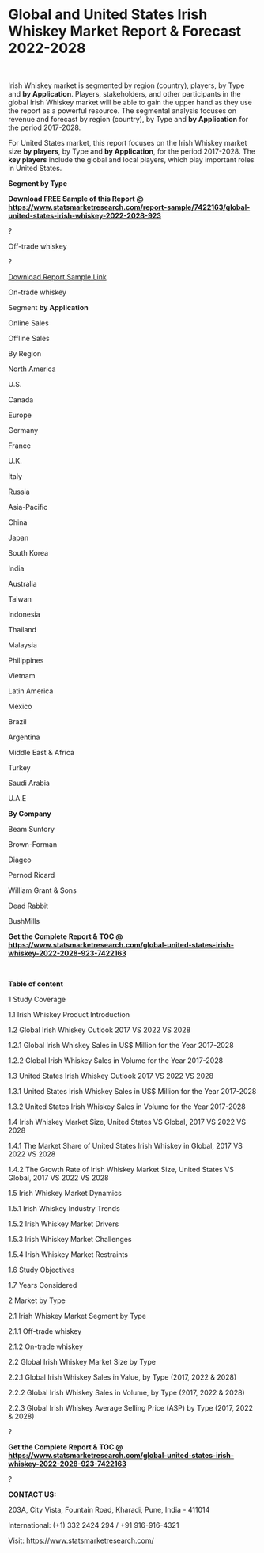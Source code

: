 <h1>Global and United States Irish Whiskey Market Report & Forecast 2022-2028</h1><br/><p>Irish Whiskey market is segmented by region (country), players, by Type and <strong>by Application</strong>. Players, stakeholders, and other participants in the global Irish Whiskey market will be able to gain the upper hand as they use the report as a powerful resource. The segmental analysis focuses on revenue and forecast by region (country), by Type and <strong>by Application</strong> for the period 2017-2028.</p>
 
 
 
 <p>For United States market, this report focuses on the Irish Whiskey market size <strong>by players</strong>, by Type and <strong>by Application</strong>, for the period 2017-2028. The <strong>key players</strong> include the global and local players, which play important roles in United States.</p>
 
 
 
 <p><strong>Segment by Type</strong></p>
 
 
 
 <div><b>Download FREE Sample of this Report @ <a href="https://www.statsmarketresearch.com/download-free-sample/7422163/global-united-states-irish-whiskey-2022-2028-923">https://www.statsmarketresearch.com/report-sample/7422163/global-united-states-irish-whiskey-2022-2028-923</a></b></div>
 
 
 
 <p>? </p>
 
 
 
 <p>Off-trade whiskey</p>
 
 
 
 <p>? </p>
 
 
 
 <p><a href="https://www.statsmarketresearch.com/download-free-sample/7422163/global-united-states-irish-whiskey-2022-2028-923">Download Report Sample Link</a></p>
 
 
 
 <p>On-trade whiskey</p>
 
 
 
 <p>Segment <strong>by Application</strong></p>
 
 
 
 <p>Online Sales</p>
 
 
 
 <p>Offline Sales</p>
 
 
 
 <p>By Region</p>
 
 
 
 <p>North America</p>
 
 
 
 <p>U.S.</p>
 
 
 
 <p>Canada</p>
 
 
 
 <p>Europe</p>
 
 
 
 <p>Germany</p>
 
 
 
 <p>France</p>
 
 
 
 <p>U.K.</p>
 
 
 
 <p>Italy</p>
 
 
 
 <p>Russia</p>
 
 
 
 <p>Asia-Pacific</p>
 
 
 
 <p>China</p>
 
 
 
 <p>Japan</p>
 
 
 
 <p>South Korea</p>
 
 
 
 <p>India</p>
 
 
 
 <p>Australia</p>
 
 
 
 <p>Taiwan</p>
 
 
 
 <p>Indonesia</p>
 
 
 
 <p>Thailand</p>
 
 
 
 <p>Malaysia</p>
 
 
 
 <p>Philippines</p>
 
 
 
 <p>Vietnam</p>
 
 
 
 <p>Latin America</p>
 
 
 
 <p>Mexico</p>
 
 
 
 <p>Brazil</p>
 
 
 
 <p>Argentina</p>
 
 
 
 <p>Middle East & Africa</p>
 
 
 
 <p>Turkey</p>
 
 
 
 <p>Saudi Arabia</p>
 
 
 
 <p>U.A.E</p>
 
 
 
 <p><strong>By Company</strong></p>
 
 
 
 <p>Beam Suntory</p>
 
 
 
 <p>Brown-Forman</p>
 
 
 
 <p>Diageo</p>
 
 
 
 <p>Pernod Ricard</p>
 
 
 
 <p>William Grant & Sons</p>
 
 
 
 <p>Dead Rabbit</p>
 
 
 
 <p>BushMills</p>
 
 
 
 <div><b>Get the Complete Report & TOC @ <a href="https://www.statsmarketresearch.com/global-united-states-irish-whiskey-2022-2028-923-7422163">https://www.statsmarketresearch.com/global-united-states-irish-whiskey-2022-2028-923-7422163</a></b></div>
 
 
 
 <p><br />
 
 <b>Table of content</b></p>
 
 
 
 <p>1 Study Coverage<br />
 
 1.1 Irish Whiskey Product Introduction<br />
 
 1.2 Global Irish Whiskey Outlook 2017 VS 2022 VS 2028<br />
 
 1.2.1 Global Irish Whiskey Sales in US$ Million for the Year 2017-2028<br />
 
 1.2.2 Global Irish Whiskey Sales in Volume for the Year 2017-2028<br />
 
 1.3 United States Irish Whiskey Outlook 2017 VS 2022 VS 2028<br />
 
 1.3.1 United States Irish Whiskey Sales in US$ Million for the Year 2017-2028<br />
 
 1.3.2 United States Irish Whiskey Sales in Volume for the Year 2017-2028<br />
 
 1.4 Irish Whiskey Market Size, United States VS Global, 2017 VS 2022 VS 2028<br />
 
 1.4.1 The Market Share of United States Irish Whiskey in Global, 2017 VS 2022 VS 2028<br />
 
 1.4.2 The Growth Rate of Irish Whiskey Market Size, United States VS Global, 2017 VS 2022 VS 2028<br />
 
 1.5 Irish Whiskey Market Dynamics<br />
 
 1.5.1 Irish Whiskey Industry Trends<br />
 
 1.5.2 Irish Whiskey Market Drivers<br />
 
 1.5.3 Irish Whiskey Market Challenges<br />
 
 1.5.4 Irish Whiskey Market Restraints<br />
 
 1.6 Study Objectives<br />
 
 1.7 Years Considered<br />
 
 2 Market by Type<br />
 
 2.1 Irish Whiskey Market Segment by Type<br />
 
 2.1.1 Off-trade whiskey<br />
 
 2.1.2 On-trade whiskey<br />
 
 2.2 Global Irish Whiskey Market Size by Type<br />
 
 2.2.1 Global Irish Whiskey Sales in Value, by Type (2017, 2022 & 2028)<br />
 
 2.2.2 Global Irish Whiskey Sales in Volume, by Type (2017, 2022 & 2028)<br />
 
 2.2.3 Global Irish Whiskey Average Selling Price (ASP) by Type (2017, 2022 & 2028)<br />
 
 ? </p>
 
 
 
 <div><b>Get the Complete Report & TOC @ <a href="https://www.statsmarketresearch.com/global-united-states-irish-whiskey-2022-2028-923-7422163">https://www.statsmarketresearch.com/global-united-states-irish-whiskey-2022-2028-923-7422163</a></b></div>
 
 
 
 <p>? </p>
 
 
 
 <p><b>CONTACT US:</b><br />
 
 203A, City Vista, Fountain Road, Kharadi, Pune, India - 411014<br />
 
 International: (+1) 332 2424 294 / +91 916-916-4321<br />
 
 Visit: <a href="https://www.statsmarketresearch.com/">https://www.statsmarketresearch.com/</a></p>